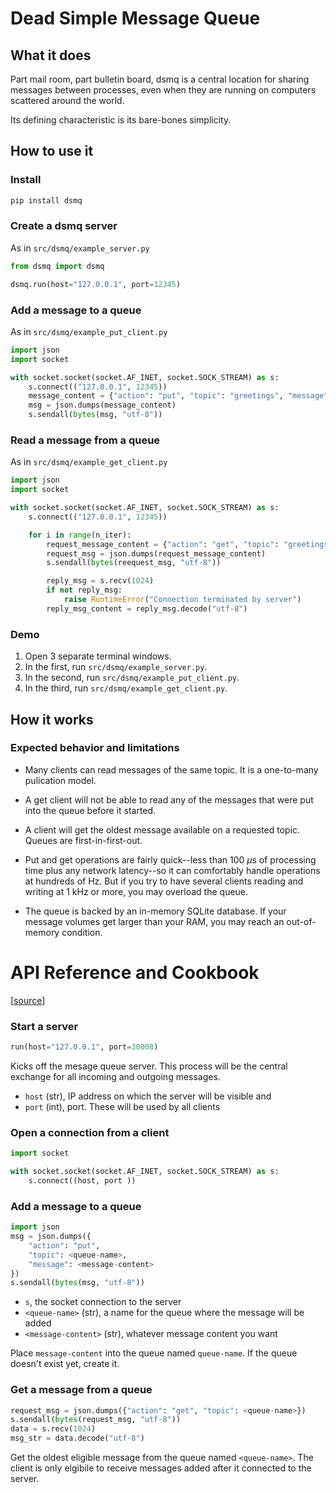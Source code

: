 # Dead Simple Message Queue

## What it does

Part mail room, part bulletin board, dsmq is a central location for sharing messages
between processes, even when they are running on computers scattered around the world.

Its defining characteristic is its bare-bones simplicity.

## How to use it

### Install

```bash
pip install dsmq
```
### Create a dsmq server

As in `src/dsmq/example_server.py`

```python
from dsmq import dsmq

dsmq.run(host="127.0.0.1", port=12345)
```

### Add a message to a queue

As in `src/dsmq/example_put_client.py`

```python
import json
import socket

with socket.socket(socket.AF_INET, socket.SOCK_STREAM) as s:
    s.connect(("127.0.0.1", 12345))
    message_content = {"action": "put", "topic": "greetings", "message": "Hello!"}
    msg = json.dumps(message_content)
    s.sendall(bytes(msg, "utf-8"))
```

### Read a message from a queue

As in `src/dsmq/example_get_client.py`

```python
import json
import socket

with socket.socket(socket.AF_INET, socket.SOCK_STREAM) as s:
    s.connect(("127.0.0.1", 12345))

    for i in range(n_iter):
        request_message_content = {"action": "get", "topic": "greetings"}
        request_msg = json.dumps(request_message_content)
        s.sendall(bytes(reequest_msg, "utf-8"))

        reply_msg = s.recv(1024)
        if not reply_msg:
            raise RuntimeError("Connection terminated by server")
        reply_msg_content = reply_msg.decode("utf-8")
```

### Demo

1. Open 3 separate terminal windows.
1. In the first, run `src/dsmq/example_server.py`.
1. In the second, run `src/dsmq/example_put_client.py`.
1. In the third, run `src/dsmq/example_get_client.py`.


## How it works

### Expected behavior and limitations

- Many clients can read messages of the same topic. It is a one-to-many
pulication model.

- A get client will not be able to read any of the messages that were put into
the queue before it started.

- A client will get the oldest message available on a requested topic.
Queues are first-in-first-out.

- Put and get operations are fairly quick--less than 100 $`\mu`$s of processing
time plus any network latency--so it can comfortably handle operations at
hundreds of Hz. But if you try to have several clients reading and writing
at 1 kHz or more, you may overload the queue.

- The queue is backed by an in-memory SQLite database. If your message volumes
get larger than your RAM, you may reach an out-of-memory condition.


# API Reference and Cookbook
[[source](https://github.com/brohrer/dsmq/blob/main/src/dsmq/dsmq.py)]

### Start a server

```python
run(host="127.0.0.1", port=30008)
```

Kicks off the mesage queue server. This process will be the central exchange
for all incoming and outgoing messages.
- `host` (str), IP address on which the server will be visible and
- `port` (int), port. These will be used by all clients

### Open a connection from a client

```python
import socket

with socket.socket(socket.AF_INET, socket.SOCK_STREAM) as s:
    s.connect((host, port ))
```

### Add a message to a queue

```python
import json
msg = json.dumps({
    "action": "put",
    "topic": <queue-name>,
    "message": <message-content>
})
s.sendall(bytes(msg, "utf-8"))
```

- `s`, the socket connection to the server
- `<queue-name>` (str), a name for the queue where the message will be added
- `<message-content>` (str), whatever message content you want

Place `message-content` into the queue named `queue-name`.
If the queue doesn't exist yet, create it.

### Get a message from a queue

```python
request_msg = json.dumps({"action": "get", "topic": <queue-name>})
s.sendall(bytes(request_msg, "utf-8"))
data = s.recv(1024)
msg_str = data.decode("utf-8")
```

Get the oldest eligible message from the queue named `<queue-name>`.
The client is only elgibile to receive messages added after it
connected to the server.

